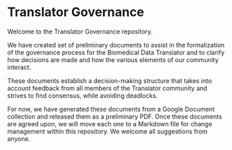 # Translator Governance

Welcome to the Translator Governance repository. 

We have created set of preliminary documents to assist in the formalization of the governance process for the Biomedical Data Translator and to clarify how decisions are made and how the various elements of our community interact. 

These documents establish a decision-making structure that takes into account feedback from all members of the Translator community and strives to find consensus, while avoiding deadlocks.

For now, we have generated these documents from a Google Document collection and released them as a preliminary PDF. Once these documents are agreed upon, we will move each one to a Markdown file for change management within this repository.
We welcome all suggestions from anyone. 
